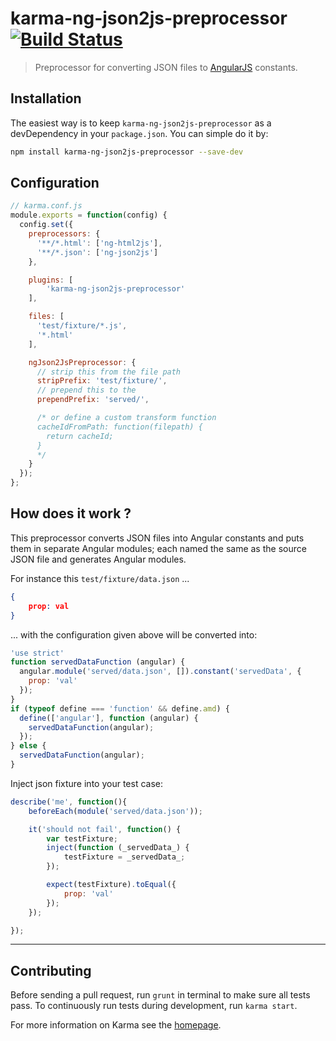 # karma-ng-json2js-preprocessor [![Build Status](https://travis-ci.org/EE/karma-ng-json2js-preprocessor.svg?branch=master)](https://travis-ci.org/EE/karma-ng-json2js-preprocessor)

> Preprocessor for converting JSON files to [AngularJS](http://angularjs.org/) constants.

## Installation

The easiest way is to keep `karma-ng-json2js-preprocessor` as a devDependency in your `package.json`. You can simple do it by:
```bash
npm install karma-ng-json2js-preprocessor --save-dev
```

## Configuration
```js
// karma.conf.js
module.exports = function(config) {
  config.set({
    preprocessors: {
      '**/*.html': ['ng-html2js'],
      '**/*.json': ['ng-json2js']
    },

    plugins: [
        'karma-ng-json2js-preprocessor'
    ],

    files: [
      'test/fixture/*.js',
      '*.html'
    ],

    ngJson2JsPreprocessor: {
      // strip this from the file path
      stripPrefix: 'test/fixture/',
      // prepend this to the
      prependPrefix: 'served/',

      /* or define a custom transform function
      cacheIdFromPath: function(filepath) {
        return cacheId;
      }
      */
    }
  });
};
```

## How does it work ?

This preprocessor converts JSON files into Angular constants and puts them in separate Angular modules; each named the same as the source JSON file and generates Angular modules.

For instance this `test/fixture/data.json`  ...
```json
{
    prop: val
}
```
... with the configuration given above will be converted into:
```js
'use strict'
function servedDataFunction (angular) {
  angular.module('served/data.json', []).constant('servedData', {
    prop: 'val'
  });
}
if (typeof define === 'function' && define.amd) {
  define(['angular'], function (angular) {
    servedDataFunction(angular);
  });
} else {
  servedDataFunction(angular);
}
```
Inject json fixture into your test case:
```js
describe('me', function(){
    beforeEach(module('served/data.json'));

    it('should not fail', function() {
        var testFixture;
        inject(function (_servedData_) {
            testFixture = _servedData_;
        });

        expect(testFixture).toEqual({
            prop: 'val'
        });
    });

});
```

----

## Contributing

Before sending a pull request, run `grunt` in terminal to make sure all tests pass. To continuously run tests during development, run `karma start`.


For more information on Karma see the [homepage].


[homepage]: http://karma-runner.github.com
